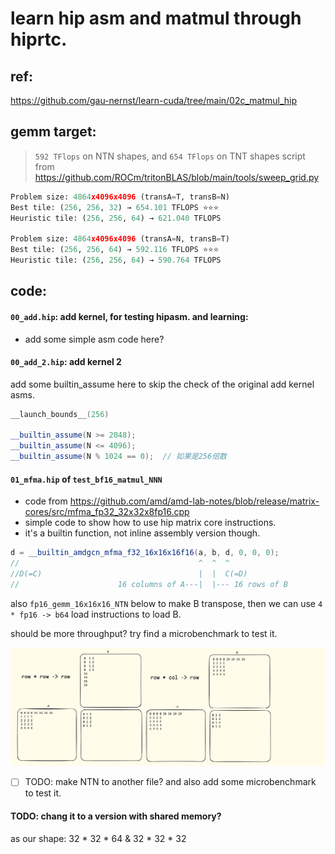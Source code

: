 # learn hip asm and matmul through hiprtc.

## ref:
https://github.com/gau-nernst/learn-cuda/tree/main/02c_matmul_hip


## gemm target: 
> `592 TFlops` on NTN shapes, and `654 TFlops` on TNT shapes
script from https://github.com/ROCm/tritonBLAS/blob/main/tools/sweep_grid.py
```python
Problem size: 4864x4096x4096 (transA=T, transB=N)
Best tile: (256, 256, 32) → 654.101 TFLOPS ⭐️⭐️⭐️
Heuristic tile: (256, 256, 64) → 621.040 TFLOPS

Problem size: 4864x4096x4096 (transA=N, transB=T)
Best tile: (256, 256, 64) → 592.116 TFLOPS ⭐️⭐️⭐️
Heuristic tile: (256, 256, 64) → 590.764 TFLOPS
```


## code: 
#### `00_add.hip`: add kernel, for testing hipasm. and learning: 
- add some simple asm code here?
#### `00_add_2.hip`: add kernel 2
add some builtin_assume here to skip the check of the original add kernel asms.
```c++
__launch_bounds__(256)

__builtin_assume(N >= 2048);
__builtin_assume(N <= 4096);
__builtin_assume(N % 1024 == 0);  // 如果是256倍数
```
#### `01_mfma.hip` of `test_bf16_matmul_NNN`
- code from https://github.com/amd/amd-lab-notes/blob/release/matrix-cores/src/mfma_fp32_32x32x8fp16.cpp
- simple code to show how to use hip matrix core instructions.
- it's a builtin function, not inline assembly version though.

```c++
d = __builtin_amdgcn_mfma_f32_16x16x16f16(a, b, d, 0, 0, 0);
//                                        ^  ^  ^
//D(=C)                                   |  |  C(=D)
//                      16 columns of A---|  |--- 16 rows of B
```


also `fp16_gemm_16x16x16_NTN` below to make B transpose, then we can use `4 * fp16 -> b64` load instructions to load B.

should be more throughput? try find a microbenchmark to test it.

![mfma_f32_16x16x16f16](image/mfma_f32_16x16x16f16.png)

- [ ] TODO: make NTN to another file? and also add some microbenchmark to test it.

#### TODO: chang it to a version with shared memory?
as our shape: 32 * 32 * 64 & 32 * 32 * 32